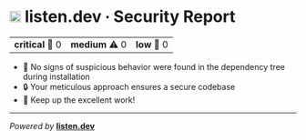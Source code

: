 
# <img height=20 src="https://listen.dev/assets/images/dolphin-noborder.png"> listen.dev ∙ Security Report
<table align=center>
  <tr>
    <td><b>critical</b> 🚨 0</td>
    <td><b>medium</b> ⚠️ 0</td>
    <td><b>low</b> 🔷 0</td>
  </tr>
</table>



- 🌟 No signs of suspicious behavior were found in the dependency tree during installation
- 🔒 Your meticulous approach ensures a secure codebase
- 🚀 Keep up the excellent work!
<hr>

<i>Powered by</i> <b><a href="https://listen.dev">listen.dev</a> <img height=14 src="https://listen.dev/assets/images/dolphin-noborder.png"></b>